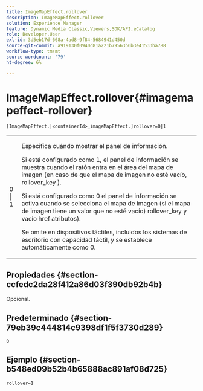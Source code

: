 ```yaml
---
title: ImageMapEffect.rollover
description: ImageMapEffect.rollover
solution: Experience Manager
feature: Dynamic Media Classic,Viewers,SDK/API,eCatalog
role: Developer,User
exl-id: 3d5eb17d-668a-4ad8-9f84-5684941d450d
source-git-commit: a919130f0940d81a221b79563b6b3e41533ba788
workflow-type: tm+mt
source-wordcount: '79'
ht-degree: 6%

---
```


# ImageMapEffect.rollover{#imagemapeffect-rollover}

`[ImageMapEffect.|<containerId>_imageMapEffect.]rollover=0|1`

<table id="table_2671D63442B54F659C32C4A3CC61DD7C"> 
 <tbody> 
  <tr> 
   <td colname="col1"> <p><span class="codeph"> 0 | 1</span> </p> </td> 
   <td colname="col2"> <p>Especifica cuándo mostrar el panel de información. </p> <p>Si está configurado como <span class="codeph"> 1</span>, el panel de información se muestra cuando el ratón entra en el área del mapa de imagen (en caso de que el mapa de imagen no esté vacío, <span class="codeph"> rollover_key</span> ). </p> <p>Si está configurado como <span class="codeph"> 0</span> el panel de información se activa cuando se selecciona el mapa de imagen (si el mapa de imagen tiene un valor que no esté vacío) <span class="codeph"> rollover_key</span> y vacío <span class="codeph"> href</span> atributos). </p> <p> Se omite en dispositivos táctiles, incluidos los sistemas de escritorio con capacidad táctil, y se establece automáticamente como <span class="codeph"> 0</span>. </p> </td> 
  </tr> 
 </tbody> 
</table>

## Propiedades {#section-ccfedc2da28f412a86d03f390db92b4b}

Opcional.

## Predeterminado {#section-79eb39c444814c9398df1f5f3730d289}

`0`

## Ejemplo {#section-b548ed09b52b4b65888ac891af08d725}

`rollover=1`
